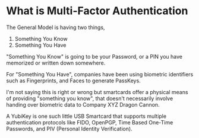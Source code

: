 # What is Multi-Factor Authentication

The General Model is having two things,

1. Something You Know
2. Something You Have

"Something You Know" is going to be your Password, or a PIN you have memorized or written down somewhere.

For "Something You Have", companies have been using biometric
identifiers such as Fingerprints, and Faces to generate PassKeys.

I'm not saying this is right or wrong but smartcards offer a physical means
of providing "something you know", that doesn't necessarily involve handing
over biometric data to Company XYZ Dragon Cannon. 

A YubiKey is one such little USB Smartcard that supports multiple authentication
protocols like FIDO, OpenPGP, Time Based One-Time Passwords,
and PIV (Personal Identity Verification).
